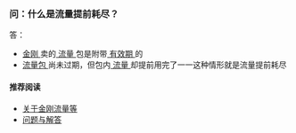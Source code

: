 ### 问：什么是流量提前耗尽？
答：
- [ 金刚 ](https://a2zitpro.github.io/web/金刚公司)卖的[ 流量 ](https://a2zitpro.github.io/web/流量)包是附带[ 有效期 ](https://a2zitpro.github.io/web/流量包有效期)的
- [ 流量包 ](https://a2zitpro.github.io/web/流量包)尚未过期，但包内[ 流量 ](https://a2zitpro.github.io/web/流量)却提前用完了一一这种情形就是流量提前耗尽

#### 推荐阅读
- [关于金刚流量等](https://a2zitpro.github.io/web/列表-流量及相关问题)
- [问题与解答](https://a2zitpro.github.io/web/列表-问题与解答)
